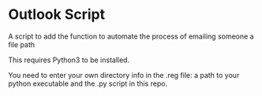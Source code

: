 # Outlook Script
 A script to add the function to automate the process of emailing someone a file path

This requires Python3 to be installed. 

You need to enter your own directory info in the .reg file: a path to your python executable and the .py script in this repo.